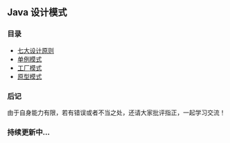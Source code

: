 ## Java 设计模式

### 目录  

- [七大设计原则](doc/design-principle.md)
- [单例模式](doc/singleton-pattern.md)
- [工厂模式](doc/factoru-pattern.md)
- [原型模式](doc/prototype-pattern.md)

### 后记

由于自身能力有限，若有错误或者不当之处，还请大家批评指正，一起学习交流！

### 持续更新中...